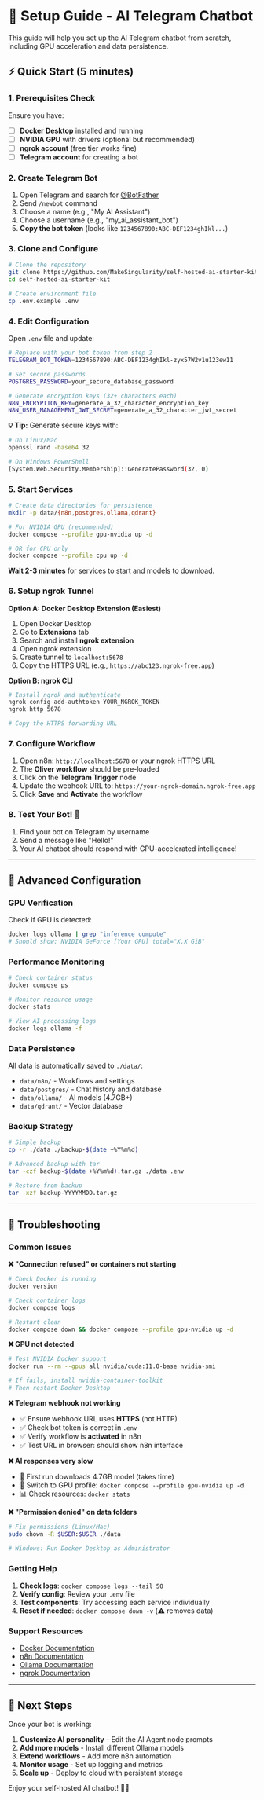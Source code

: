 # 🚀 Setup Guide - AI Telegram Chatbot

This guide will help you set up the AI Telegram chatbot from scratch, including GPU acceleration and data persistence.

## ⚡ Quick Start (5 minutes)

### 1. Prerequisites Check
Ensure you have:
- [ ] **Docker Desktop** installed and running
- [ ] **NVIDIA GPU** with drivers (optional but recommended)
- [ ] **ngrok account** (free tier works fine)
- [ ] **Telegram account** for creating a bot

### 2. Create Telegram Bot
1. Open Telegram and search for [@BotFather](https://t.me/botfather)
2. Send `/newbot` command
3. Choose a name (e.g., "My AI Assistant")
4. Choose a username (e.g., "my_ai_assistant_bot")
5. **Copy the bot token** (looks like `1234567890:ABC-DEF1234ghIkl...`)

### 3. Clone and Configure
```bash
# Clone the repository
git clone https://github.com/MakeSingularity/self-hosted-ai-starter-kit.git
cd self-hosted-ai-starter-kit

# Create environment file
cp .env.example .env
```

### 4. Edit Configuration
Open `.env` file and update:
```bash
# Replace with your bot token from step 2
TELEGRAM_BOT_TOKEN=1234567890:ABC-DEF1234ghIkl-zyx57W2v1u123ew11

# Set secure passwords
POSTGRES_PASSWORD=your_secure_database_password

# Generate encryption keys (32+ characters each)
N8N_ENCRYPTION_KEY=generate_a_32_character_encryption_key
N8N_USER_MANAGEMENT_JWT_SECRET=generate_a_32_character_jwt_secret
```

**💡 Tip:** Generate secure keys with:
```bash
# On Linux/Mac
openssl rand -base64 32

# On Windows PowerShell  
[System.Web.Security.Membership]::GeneratePassword(32, 0)
```

### 5. Start Services
```bash
# Create data directories for persistence
mkdir -p data/{n8n,postgres,ollama,qdrant}

# For NVIDIA GPU (recommended)
docker compose --profile gpu-nvidia up -d

# OR for CPU only
docker compose --profile cpu up -d
```

**Wait 2-3 minutes** for services to start and models to download.

### 6. Setup ngrok Tunnel
**Option A: Docker Desktop Extension (Easiest)**
1. Open Docker Desktop
2. Go to **Extensions** tab
3. Search and install **ngrok extension**
4. Open ngrok extension
5. Create tunnel to `localhost:5678`
6. Copy the HTTPS URL (e.g., `https://abc123.ngrok-free.app`)

**Option B: ngrok CLI**
```bash
# Install ngrok and authenticate
ngrok config add-authtoken YOUR_NGROK_TOKEN
ngrok http 5678

# Copy the HTTPS forwarding URL
```

### 7. Configure Workflow
1. Open n8n: `http://localhost:5678` or your ngrok HTTPS URL
2. The **Oliver workflow** should be pre-loaded
3. Click on the **Telegram Trigger** node
4. Update the webhook URL to: `https://your-ngrok-domain.ngrok-free.app`
5. Click **Save** and **Activate** the workflow

### 8. Test Your Bot! 🎉
1. Find your bot on Telegram by username
2. Send a message like "Hello!"
3. Your AI chatbot should respond with GPU-accelerated intelligence!

---

## 🔧 Advanced Configuration

### GPU Verification
Check if GPU is detected:
```bash
docker logs ollama | grep "inference compute"
# Should show: NVIDIA GeForce [Your GPU] total="X.X GiB"
```

### Performance Monitoring
```bash
# Check container status
docker compose ps

# Monitor resource usage
docker stats

# View AI processing logs
docker logs ollama -f
```

### Data Persistence
All data is automatically saved to `./data/`:
- `data/n8n/` - Workflows and settings
- `data/postgres/` - Chat history and database  
- `data/ollama/` - AI models (4.7GB+)
- `data/qdrant/` - Vector database

### Backup Strategy
```bash
# Simple backup
cp -r ./data ./backup-$(date +%Y%m%d)

# Advanced backup with tar
tar -czf backup-$(date +%Y%m%d).tar.gz ./data .env

# Restore from backup
tar -xzf backup-YYYYMMDD.tar.gz
```

---

## 🚨 Troubleshooting

### Common Issues

**❌ "Connection refused" or containers not starting**
```bash
# Check Docker is running
docker version

# Check container logs
docker compose logs

# Restart clean
docker compose down && docker compose --profile gpu-nvidia up -d
```

**❌ GPU not detected**
```bash
# Test NVIDIA Docker support
docker run --rm --gpus all nvidia/cuda:11.0-base nvidia-smi

# If fails, install nvidia-container-toolkit
# Then restart Docker Desktop
```

**❌ Telegram webhook not working**
- ✅ Ensure webhook URL uses **HTTPS** (not HTTP)
- ✅ Check bot token is correct in `.env`
- ✅ Verify workflow is **activated** in n8n
- ✅ Test URL in browser: should show n8n interface

**❌ AI responses very slow**
- 🔄 First run downloads 4.7GB model (takes time)
- 🚀 Switch to GPU profile: `docker compose --profile gpu-nvidia up -d`
- 📊 Check resources: `docker stats`

**❌ "Permission denied" on data folders**
```bash
# Fix permissions (Linux/Mac)
sudo chown -R $USER:$USER ./data

# Windows: Run Docker Desktop as Administrator
```

### Getting Help

1. **Check logs**: `docker compose logs --tail 50`
2. **Verify config**: Review your `.env` file
3. **Test components**: Try accessing each service individually
4. **Reset if needed**: `docker compose down -v` (⚠️ removes data)

### Support Resources
- [Docker Documentation](https://docs.docker.com/)
- [n8n Documentation](https://docs.n8n.io/)
- [Ollama Documentation](https://ollama.ai/docs)
- [ngrok Documentation](https://ngrok.com/docs)

---

## 🎯 Next Steps

Once your bot is working:

1. **Customize AI personality** - Edit the AI Agent node prompts
2. **Add more models** - Install different Ollama models  
3. **Extend workflows** - Add more n8n automation
4. **Monitor usage** - Set up logging and metrics
5. **Scale up** - Deploy to cloud with persistent storage

Enjoy your self-hosted AI chatbot! 🤖✨
